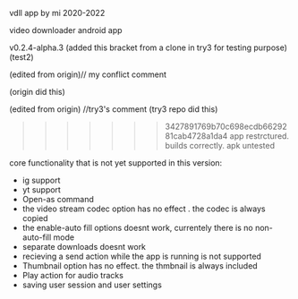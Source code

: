 vdll app by mi 2020-2022

video downloader android app 

v0.2.4-alpha.3
(added this bracket from a clone in try3 for testing purpose)
(test2)

(edited from origin)// my conflict comment

(origin did this)

(edited from origin) //try3's comment
(try3 repo did this)
>>>>>>> 3427891769b70c698ecdb6629281cab4728a1da4
app restrctured. builds correctly. apk untested


core functionality that is not yet supported in this version:


- ig support
- yt support
- Open-as command 
- the video stream codec option has no effect . the codec is always copied
- the enable-auto fill options doesnt work, currentely there is no non-auto-fill mode 
- separate downloads doesnt work
- recieving a send action while the app is running is not supported
- Thumbnail option has no effect. the thmbnail is always included 
- Play action for audio tracks
- saving user session and user settings

